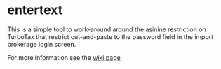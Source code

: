 # entertext

This is a simple tool to work-around around the asinine restriction on TurboTax that restrict cut-and-paste to the password field in the import brokerage login screen.

For more information see the [wiki page](wiki)


